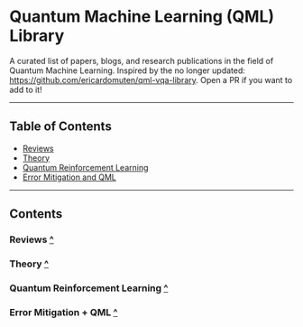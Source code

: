 # Quantum Machine Learning (QML) Library

A curated list of papers, blogs, and research publications in the field of Quantum Machine Learning. Inspired by the no longer updated: https://github.com/ericardomuten/qml-vqa-library. Open a PR if you want to add to it!

---

## Table of Contents

- [Reviews](#reviews-)
- [Theory](#theory-)
- [Quantum Reinforcement Learning](#quantum-reinforcement-learning-)
- [Error Mitigation and QML](#error-mitigation-and-qml-)

---

## Contents

### Reviews [^](#table-of-contents)

### Theory [^](#table-of-contents)

### Quantum Reinforcement Learning [^](#table-of-contents)

### Error Mitigation + QML [^](#table-of-contents)

